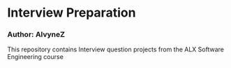# Interview Preparation
### Author: AlvyneZ
This repository contains Interview question projects from the ALX Software Engineering course  

